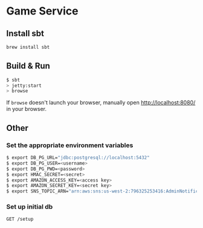 # Game Service #

## Install sbt ##
```sh
brew install sbt
```

## Build & Run ##

```sh
$ sbt
> jetty:start
> browse
```

If `browse` doesn't launch your browser, manually open [http://localhost:8080/](http://localhost:8080/) in your browser.

## Other ##

### Set the appropriate environment variables

```sh
$ export DB_PG_URL="jdbc:postgresql://localhost:5432"
$ export DB_PG_USER=<username>
$ export DB_PG_PWD=<password>
$ export HMAC_SECRET=<secret>
$ export AMAZON_ACCESS_KEY=<access key>
$ export AMAZON_SECRET_KEY=<secret key>
$ export SNS_TOPIC_ARN="arn:aws:sns:us-west-2:796325253416:AdminNotifications"
```

### Set up initial db

```GET /setup```
